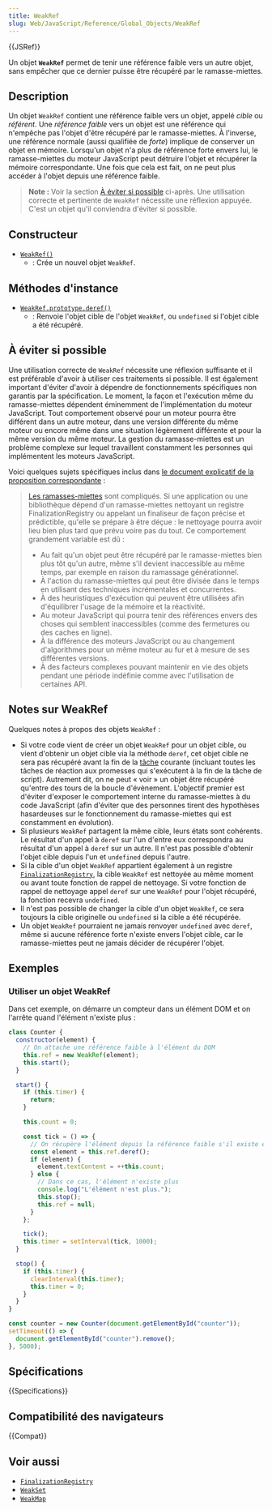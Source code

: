 ```yaml
---
title: WeakRef
slug: Web/JavaScript/Reference/Global_Objects/WeakRef
---
```


{{JSRef}}

Un objet **`WeakRef`** permet de tenir une référence faible vers un autre objet, sans empêcher que ce dernier puisse être récupéré par le ramasse-miettes.

## Description

Un objet `WeakRef` contient une référence faible vers un objet, appelé _cible_ ou _référent_. Une _référence faible_ vers un objet est une référence qui n'empêche pas l'objet d'être récupéré par le ramasse-miettes. À l'inverse, une référence normale (aussi qualifiée de _forte_) implique de conserver un objet en mémoire. Lorsqu'un objet n'a plus de référence forte envers lui, le ramasse-miettes du moteur JavaScript peut détruire l'objet et récupérer la mémoire correspondante. Une fois que cela est fait, on ne peut plus accéder à l'objet depuis une référence faible.

> **Note :** Voir la section [À éviter si possible](#à_éviter_si_possible) ci-après. Une utilisation correcte et pertinente de `WeakRef` nécessite une réflexion appuyée. C'est un objet qu'il conviendra d'éviter si possible.

## Constructeur

- [`WeakRef()`](/fr/docs/Web/JavaScript/Reference/Global_Objects/WeakRef/WeakRef)
  - : Crée un nouvel objet `WeakRef`.

## Méthodes d'instance

- [`WeakRef.prototype.deref()`](/fr/docs/Web/JavaScript/Reference/Global_Objects/WeakRef/deref)
  - : Renvoie l'objet cible de l'objet `WeakRef`, ou `undefined` si l'objet cible a été récupéré.

## À éviter si possible

Une utilisation correcte de `WeakRef` nécessite une réflexion suffisante et il est préférable d'avoir à utiliser ces traitements si possible. Il est également important d'éviter d'avoir à dépendre de fonctionnements spécifiques non garantis par la spécification. Le moment, la façon et l'exécution même du ramasse-miettes dépendent éminemment de l'implémentation du moteur JavaScript. Tout comportement observé pour un moteur pourra être différent dans un autre moteur, dans une version différente du même moteur ou encore même dans une situation légèrement différente et pour la même version du même moteur. La gestion du ramasse-miettes est un problème complexe sur lequel travaillent constamment les personnes qui implémentent les moteurs JavaScript.

Voici quelques sujets spécifiques inclus dans [le document explicatif de la proposition correspondante](https://github.com/tc39/proposal-weakrefs/blob/master/reference.md)&nbsp;:

> [Les ramasses-miettes](<https://fr.wikipedia.org/wiki/Ramasse-miettes_(informatique)>) sont compliqués. Si une application ou une bibliothèque dépend d'un ramasse-miettes nettoyant un registre FinalizationRegistry ou appelant un finaliseur de façon précise et prédictible, qu'elle se prépare à être déçue&nbsp;: le nettoyage pourra avoir lieu bien plus tard que prévu voire pas du tout. Ce comportement grandement variable est dû&nbsp;:
>
> - Au fait qu'un objet peut être récupéré par le ramasse-miettes bien plus tôt qu'un autre, même s'il devient inaccessible au même temps, par exemple en raison du ramassage générationnel.
> - À l'action du ramasse-miettes qui peut être divisée dans le temps en utilisant des techniques incrémentales et concurrentes.
> - À des heuristiques d'exécution qui peuvent être utilisées afin d'équilibrer l'usage de la mémoire et la réactivité.
> - Au moteur JavaScript qui pourra tenir des références envers des choses qui semblent inaccessibles (comme des fermetures ou des caches en ligne).
> - À la différence des moteurs JavaScript ou au changement d'algorithmes pour un même moteur au fur et à mesure de ses différentes versions.
> - À des facteurs complexes pouvant maintenir en vie des objets pendant une période indéfinie comme avec l'utilisation de certaines API.

## Notes sur WeakRef

Quelques notes à propos des objets `WeakRef`&nbsp;:

- Si votre code vient de créer un objet `WeakRef` pour un objet cible, ou vient d'obtenir un objet cible via la méthode `deref`, cet objet cible ne sera pas récupéré avant la fin de la [tâche](https://tc39.es/ecma262/#job) courante (incluant toutes les tâches de réaction aux promesses qui s'exécutent à la fin de la tâche de script). Autrement dit, on ne peut «&nbsp;voir&nbsp;» un objet être récupéré qu'entre des tours de la boucle d'évènement. L'objectif premier est d'éviter d'exposer le comportement interne du ramasse-miettes à du code JavaScript (afin d'éviter que des personnes tirent des hypothèses hasardeuses sur le fonctionnement du ramasse-miettes qui est constamment en évolution).
- Si plusieurs `WeakRef` partagent la même cible, leurs états sont cohérents. Le résultat d'un appel à `deref` sur l'un d'entre eux correspondra au résultat d'un appel à `deref` sur un autre. Il n'est pas possible d'obtenir l'objet cible depuis l'un et `undefined` depuis l'autre.
- Si la cible d'un objet `WeakRef` appartient également à un registre [`FinalizationRegistry`](/fr/docs/Web/JavaScript/Reference/Global_Objects/FinalizationRegistry), la cible `WeakRef` est nettoyée au même moment ou avant toute fonction de rappel de nettoyage. Si votre fonction de rappel de nettoyage appel `deref` sur une `WeakRef` pour l'objet récupéré, la fonction recevra `undefined`.
- Il n'est pas possible de changer la cible d'un objet `WeakRef`, ce sera toujours la cible originelle ou `undefined` si la cible a été récupérée.
- Un objet `WeakRef` pourraient ne jamais renvoyer `undefined` avec `deref`, même si aucune référence forte n'existe envers l'objet cible, car le ramasse-miettes peut ne jamais décider de récupérer l'objet.

## Exemples

### Utiliser un objet WeakRef

Dans cet exemple, on démarre un compteur dans un élément DOM et on l'arrête quand l'élément n'existe plus&nbsp;:

```js
class Counter {
  constructor(element) {
    // On attache une référence faible à l'élément du DOM
    this.ref = new WeakRef(element);
    this.start();
  }

  start() {
    if (this.timer) {
      return;
    }

    this.count = 0;

    const tick = () => {
      // On récupère l'élément depuis la référence faible s'il existe encore
      const element = this.ref.deref();
      if (element) {
        element.textContent = ++this.count;
      } else {
        // Dans ce cas, l'élément n'existe plus
        console.log("L'élément n'est plus.");
        this.stop();
        this.ref = null;
      }
    };

    tick();
    this.timer = setInterval(tick, 1000);
  }

  stop() {
    if (this.timer) {
      clearInterval(this.timer);
      this.timer = 0;
    }
  }
}

const counter = new Counter(document.getElementById("counter"));
setTimeout(() => {
  document.getElementById("counter").remove();
}, 5000);
```

## Spécifications

{{Specifications}}

## Compatibilité des navigateurs

{{Compat}}

## Voir aussi

- [`FinalizationRegistry`](/fr/docs/Web/JavaScript/Reference/Global_Objects/FinalizationRegistry)
- [`WeakSet`](/fr/docs/Web/JavaScript/Reference/Global_Objects/WeakSet)
- [`WeakMap`](/fr/docs/Web/JavaScript/Reference/Global_Objects/WeakMap)

